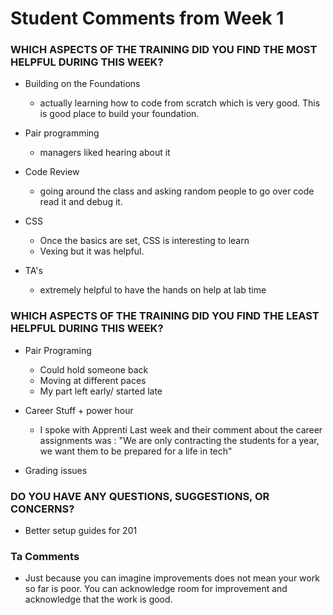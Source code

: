 # Student Comments from Week 1

### WHICH ASPECTS OF THE TRAINING DID YOU FIND THE MOST HELPFUL DURING THIS WEEK?

- Building on the Foundations
  - actually learning how to code from scratch which is very good. This is good place to build your foundation. 

- Pair programming
  - managers liked hearing about it

- Code Review
  - going around the class and asking random people to go over code read it and debug it. 

- CSS 
  - Once the basics are set, CSS is interesting to learn
  - Vexing but it was helpful.

- TA's
  - extremely helpful to have the hands on help at lab time

### WHICH ASPECTS OF THE TRAINING DID YOU FIND THE LEAST HELPFUL DURING THIS WEEK?

- Pair Programing
  - Could hold someone back
  - Moving at different paces
  - My part left early/ started late

- Career Stuff + power hour
  - I spoke with Apprenti Last week and their comment about the career assignments was : "We are only contracting the students for a year, we want them to be prepared for a life in tech" 

- Grading issues



### DO YOU HAVE ANY QUESTIONS, SUGGESTIONS, OR CONCERNS?

- Better setup guides for 201 

### Ta Comments

- Just because you can imagine improvements does not mean your work so far is poor. You can acknowledge room for improvement and acknowledge that the work is good.
